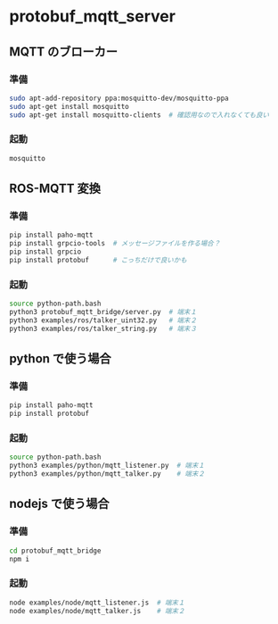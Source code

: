 # protobuf_mqtt_server

## MQTT のブローカー

### 準備

```bash
sudo apt-add-repository ppa:mosquitto-dev/mosquitto-ppa
sudo apt-get install mosquitto
sudo apt-get install mosquitto-clients  # 確認用なので入れなくても良い
```

### 起動

```bash
mosquitto
```

## ROS-MQTT 変換

### 準備

```bash
pip install paho-mqtt
pip install grpcio-tools  # メッセージファイルを作る場合？
pip install grpcio
pip install protobuf      # こっちだけで良いかも
```

### 起動

```bash
source python-path.bash
python3 protobuf_mqtt_bridge/server.py  # 端末１
python3 examples/ros/talker_uint32.py   # 端末２
python3 examples/ros/talker_string.py   # 端末３
```

## python で使う場合

### 準備

```bash
pip install paho-mqtt
pip install protobuf
```

### 起動

```bash
source python-path.bash
python3 examples/python/mqtt_listener.py  # 端末１
python3 examples/python/mqtt_talker.py    # 端末２
```

## nodejs で使う場合

### 準備

```bash
cd protobuf_mqtt_bridge
npm i
```

### 起動

```bash
node examples/node/mqtt_listener.js  # 端末１
node examples/node/mqtt_talker.js    # 端末２
```
